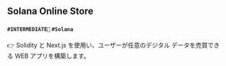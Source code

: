 ## Solana Online Store

#### `#INTERMEDIATE🐥` `#Solana` 

👉 Solidity と Next.js を使用い、ユーザーが任意のデジタル データを売買できる WEB アプリを構築します。
